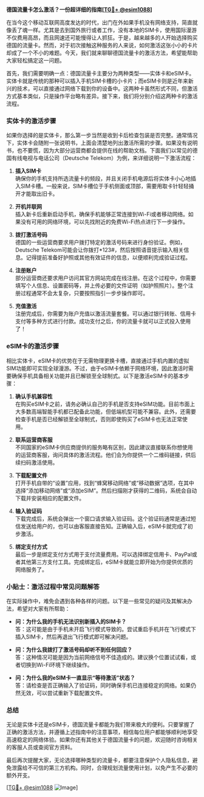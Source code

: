 **德国流量卡怎么激活？一份超详细的指南[[TG💪+ @esim1088](https://t.me/s/esim1088)]**

在当今这个移动互联网高度发达的时代，出门在外如果手机没有网络支持，简直就像丢了魂一样。尤其是去到国外旅行或者工作，没有本地的SIM卡，使用国际漫游不仅费用高昂，而且网速还可能慢得让人抓狂。于是，越来越多的人开始选择购买德国的流量卡。然而，对于初次接触这种服务的人来说，如何激活这张小小的卡片却成了一个不小的难题。今天，我们就来聊聊德国流量卡的激活方法，希望能帮助大家轻松搞定这一问题。

首先，我们需要明确一点：德国流量卡主要分为两种类型——实体卡和eSIM卡。实体卡就是传统的那种可以插入手机SIM卡槽的小卡片；而eSIM卡则是近年来新兴的技术，可以直接通过网络下载到你的设备中。这两种卡虽然形式不同，但激活方式基本类似，只是操作平台略有差异。接下来，我们将分别介绍这两种卡的激活流程。

### 实体卡的激活步骤

如果你选择的是实体卡，那么第一步当然是收到卡后检查包装是否完整。通常情况下，实体卡会随附一张说明书，上面会清楚地列出激活所需的步骤。如果没有说明书，也不要慌，因为大部分运营商都会提供在线的帮助文档。下面我们以常见的德国有线电视与电话公司（Deutsche Telekom）为例，来详细说明一下激活流程：

1. **插入SIM卡**  
   确保你的手机支持所选流量卡的频段，并且关闭手机电源后将实体卡小心地插入SIM卡槽。一般来说，SIM卡槽位于手机侧面或顶部，需要用取卡针轻轻捅开才能取出旧卡。

2. **开机并联网**  
   插入新卡后重新启动手机，确保手机能够正常连接到Wi-Fi或者移动网络。如果没有可用的网络环境，可以先找附近的免费Wi-Fi热点进行下一步操作。

3. **拨打激活号码**  
   德国的一些运营商要求用户拨打特定的激活号码来进行身份验证。例如，Deutsche Telekom可能会让你拨打*123#，然后按照语音提示输入相关信息。记得提前准备好护照或其他有效证件的信息，以便顺利完成验证过程。

4. **注册账户**  
   部分运营商还要求用户访问其官方网站完成在线注册。在这个过程中，你需要填写个人信息、设置密码等，并上传必要的文件证明（如护照照片）。整个注册过程通常不会太复杂，只要按照指引一步步操作即可。

5. **充值激活**  
   注册完成后，你需要为账户充值以激活流量套餐。可以通过银行转账、信用卡支付等多种方式进行付款。成功支付之后，你的流量卡就可以正式投入使用了！

### eSIM卡的激活步骤

相比实体卡，eSIM卡的优势在于无需物理更换卡槽，直接通过手机内置的虚拟SIM功能即可实现全球漫游。不过，由于eSIM卡依赖于网络环境，因此激活时需要确保手机具备相关功能并且已解锁至全球制式。以下是激活eSIM卡的基本步骤：

1. **确认手机兼容性**  
   在购买eSIM卡之前，请务必确认自己的手机是否支持eSIM功能。目前市面上大多数高端智能手机都已配备此功能，但低端机型可能不兼容。此外，还需要检查手机是否已经解锁至全球制式，否则即使购买了eSIM卡也无法正常使用。

2. **联系运营商客服**  
   不同国家的eSIM卡供应商提供的服务略有区别，因此建议直接联系你想使用的运营商客服，询问具体的激活流程。他们会为你提供一个二维码链接，供后续扫码激活使用。

3. **下载配置文件**  
   打开手机自带的“设置”应用，找到“蜂窝移动网络”或“移动数据”选项，在其中选择“添加移动网络”或“添加eSIM”。然后扫描刚才获得的二维码，系统会自动下载并安装相应的配置文件。

4. **输入验证码**  
   下载完成后，系统会弹出一个窗口请求输入验证码。这个验证码通常是通过短信发送给用户的，也可以由客服直接告知。正确输入后，eSIM卡就完成了初步激活。

5. **绑定支付方式**  
   最后一步是绑定支付方式用于支付流量费用。可以选择绑定信用卡、PayPal或者其他第三方支付工具。完成绑定后，eSIM卡就能立即开始为你提供优质的网络服务了。

### 小贴士：激活过程中常见问题解答

在实际操作中，难免会遇到各种各样的问题。以下是一些常见的疑问及其解决办法，希望对大家有所帮助：

- **问：为什么我的手机无法识别新插入的SIM卡？**  
  答：这可能是由于手机未开启飞行模式导致的。尝试重启手机并在飞行模式下插入SIM卡，然后再退出飞行模式即可解决问题。

- **问：为什么我拨打了激活号码却听不到任何回应？**  
  答：这种情况可能是因为当前网络信号不佳造成的。建议换个位置试试看，或者切换到Wi-Fi环境下继续操作。

- **问：为什么我的eSIM卡一直显示“等待激活”状态？**  
  答：请检查是否正确输入了验证码，同时确保手机已连接稳定的网络。如果仍然无效，可以尝试重新下载配置文件。

### 总结

无论是实体卡还是eSIM卡，德国流量卡都能为我们带来极大的便利。只要掌握了正确的激活方法，并遵循上述指南中的注意事项，相信每位用户都能够顺利地享受高速稳定的网络体验。如果你还有其他关于德国流量卡的问题，欢迎随时咨询相关的客服人员或查阅官方资料。

最后再次提醒大家，无论选择哪种类型的流量卡，都要注意保护个人隐私信息，避免泄露给不可信的第三方机构。同时，合理规划流量使用计划，以免产生不必要的额外开支。

[[TG💪+ @esim1088](https://t.me/s/esim1088) ![Image](https://i.postimg.cc/4NQfJmqS/Snipaste-2025-05-13-00-14-12.png)]